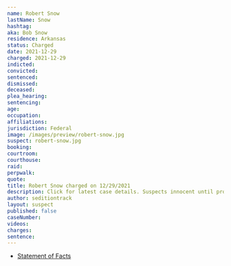 ```yaml
---
name: Robert Snow
lastName: Snow
hashtag: 
aka: Bob Snow
residence: Arkansas
status: Charged
date: 2021-12-29
charged: 2021-12-29
indicted:
convicted:
sentenced:
dismissed:
deceased:
plea_hearing:
sentencing:
age:
occupation:
affiliations:
jurisdiction: Federal
image: /images/preview/robert-snow.jpg
suspect: robert-snow.jpg
booking:
courtroom:
courthouse:
raid:
perpwalk:
quote:
title: Robert Snow charged on 12/29/2021
description: Click for latest case details. Suspects innocent until proven guilty.
author: seditiontrack
layout: suspect
published: false
caseNumber:
videos:
charges:
sentence:
---
```

- [Statement of Facts](https://s3.documentcloud.org/documents/21173903/12-29-21-us-v-robert-snow-complaint-affidavit.pdf)
